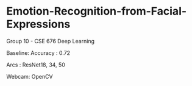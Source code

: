 # Emotion-Recognition-from-Facial-Expressions
Group 10 - CSE 676 Deep Learning

Baseline: Accuracy : 0.72 

Arcs : ResNet18, 34, 50

Webcam: OpenCV
